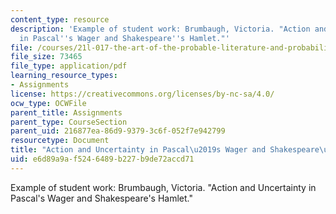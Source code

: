 ```yaml
---
content_type: resource
description: 'Example of student work: Brumbaugh, Victoria. "Action and Uncertainty
  in Pascal''s Wager and Shakespeare''s Hamlet."'
file: /courses/21l-017-the-art-of-the-probable-literature-and-probability-spring-2008/e6d89a9af5246489b227b9de72accd71_essay1_brumbaugh.pdf
file_size: 73465
file_type: application/pdf
learning_resource_types:
- Assignments
license: https://creativecommons.org/licenses/by-nc-sa/4.0/
ocw_type: OCWFile
parent_title: Assignments
parent_type: CourseSection
parent_uid: 216877ea-86d9-9379-3c6f-052f7e942799
resourcetype: Document
title: "Action and Uncertainty in Pascal\u2019s Wager and Shakespeare\u2019s Hamlet"
uid: e6d89a9a-f524-6489-b227-b9de72accd71
---
```

Example of student work: Brumbaugh, Victoria. "Action and Uncertainty in Pascal's Wager and Shakespeare's Hamlet."
